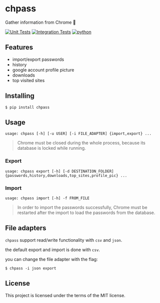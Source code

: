 # chpass

Gather information from Chrome 🔑

[![Unit Tests](https://github.com/bengabay11/chpass/actions/workflows/unit-tests.yml/badge.svg)](https://github.com/bengabay11/chpass/actions/workflows/unit-tests.yml)
[![Integration Tests](https://github.com/bengabay11/chpass/actions/workflows/integration-tests.yml/badge.svg)](https://github.com/bengabay11/chpass/actions/workflows/integration-tests.yml)
[![python](https://img.shields.io/badge/python-3.9%20%7C%203.8%20%7C%203.9%20%7C%203.10%20%7C%203.12-blue)](https://pypi.org/project/chpass/)

## Features

- import/export passwords
- history
- google account profile picture
- downloads
- top visited sites

## Installing

```console
$ pip install chpass
```

## Usage

```console
usage: chpass [-h] [-u USER] [-i FILE_ADAPTER] {import,export} ...
```

> Chrome must be closed during the whole process, because its database is locked while running.

### Export

```console
usage: chpass export [-h] [-d DESTINATION_FOLDER] {passwords,history,downloads,top_sites,profile_pic} ...
```

### Import

```console
usage: chpass import [-h] -f FROM_FILE
```

> In order to import the passwords successfully, Chrome must be restarted after the import to load the passwords from the database.

## File adapters

`chpass` support read/write functionality with `csv` and `json`.

the default export and import is done with `csv`.

you can change the file adapter with the flag:

```console
$ chpass -i json export
```

## License

This project is licensed under the terms of the MIT license.
